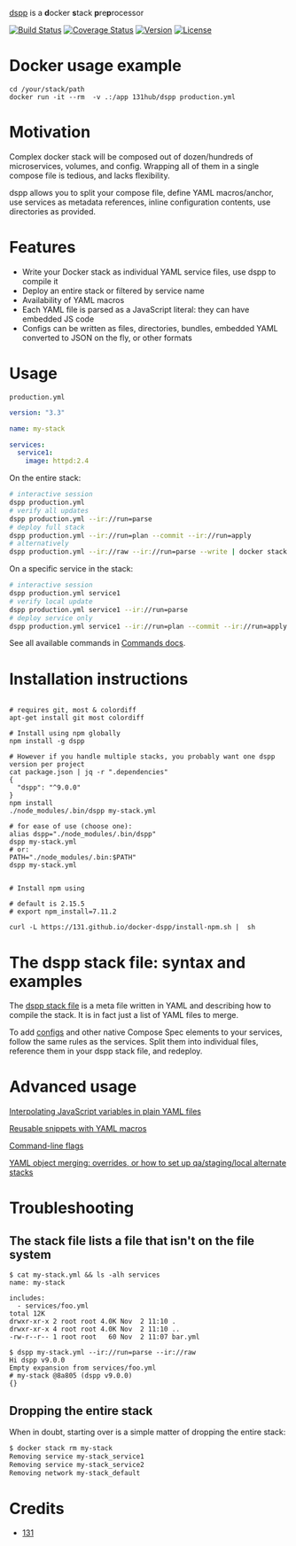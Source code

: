 [dspp](https://github.com/131/dspp) is a **d**ocker **s**tack **p**re**p**rocessor

[![Build Status](https://github.com/131/docker-dspp/actions/workflows/test.yml/badge.svg?branch=master)](https://github.com/131/docker-dspp/actions/workflows/test.yml)
[![Coverage Status](https://coveralls.io/repos/github/131/docker-dspp/badge.svg?branch=master)](https://coveralls.io/github/131/docker-dspp?branch=master)
[![Version](https://img.shields.io/npm/v/dspp.svg)](https://www.npmjs.com/package/dspp)
[![License](https://img.shields.io/badge/license-MIT-blue.svg)](http://opensource.org/licenses/MIT)


# Docker usage example

```
cd /your/stack/path
docker run -it --rm  -v .:/app 131hub/dspp production.yml
```

# Motivation
Complex docker stack will be composed out of dozen/hundreds of microservices, volumes, and config.
Wrapping all of them in a single compose file is tedious, and lacks flexibility.

dspp allows you to split your compose file, define YAML macros/anchor, use services as metadata references, inline configuration contents, use directories as provided.


# Features

* Write your Docker stack as individual YAML service files, use dspp to compile it
* Deploy an entire stack or filtered by service name
* Availability of YAML macros
* Each YAML file is parsed as a JavaScript literal: they can have embedded JS code
* Configs can be written as files, directories, bundles, embedded YAML converted to JSON on the fly, or other formats


# Usage

`production.yml`
```yaml
version: "3.3"

name: my-stack

services:
  service1:
    image: httpd:2.4
```

On the entire stack:
```bash
# interactive session
dspp production.yml
# verify all updates
dspp production.yml --ir://run=parse
# deploy full stack
dspp production.yml --ir://run=plan --commit --ir://run=apply
# alternatively
dspp production.yml --ir://raw --ir://run=parse --write | docker stack deploy --compose-file - my-stack
```

On a specific service in the stack:
```bash
# interactive session
dspp production.yml service1
# verify local update
dspp production.yml service1 --ir://run=parse
# deploy service only
dspp production.yml service1 --ir://run=plan --commit --ir://run=apply
```

See all available commands in [Commands docs](./docs/CLI_COMMANDS.md).


# Installation instructions
```

# requires git, most & colordiff
apt-get install git most colordiff

# Install using npm globally
npm install -g dspp

# However if you handle multiple stacks, you probably want one dspp version per project
cat package.json | jq -r ".dependencies"
{
  "dspp": "^9.0.0"
}
npm install
./node_modules/.bin/dspp my-stack.yml

# for ease of use (choose one):
alias dspp="./node_modules/.bin/dspp"
dspp my-stack.yml
# or:
PATH="./node_modules/.bin:$PATH"
dspp my-stack.yml


# Install npm using

# default is 2.15.5
# export npm_install=7.11.2

curl -L https://131.github.io/docker-dspp/install-npm.sh |  sh

```


# The dspp stack file: syntax and examples

The [dspp stack file](./docs/SYNTAX_STACK_FILE.md) is a meta file written in YAML and describing how to compile the stack. It is in fact just a list of YAML files to merge.

To add [configs](./docs/SYNTAX_CONFIGS.md) and other native Compose Spec elements to your services, follow the same rules as the services. Split them into individual files, reference them in your dspp stack file, and redeploy.


# Advanced usage

[Interpolating JavaScript variables in plain YAML files](./docs/ADVANCED_INTERPOLATE.md)

[Reusable snippets with YAML macros](./docs/ADVANCED_MACROS.md)

[Command-line flags](./docs/CLI_FLAGS.md)

[YAML object merging: overrides, or how to set up qa/staging/local alternate stacks](./docs/ADVANCED_MERGING.md)



# Troubleshooting

## The stack file lists a file that isn't on the file system
```
$ cat my-stack.yml && ls -alh services
name: my-stack

includes:
  - services/foo.yml
total 12K
drwxr-xr-x 2 root root 4.0K Nov  2 11:10 .
drwxr-xr-x 4 root root 4.0K Nov  2 11:10 ..
-rw-r--r-- 1 root root   60 Nov  2 11:07 bar.yml
```
```
$ dspp my-stack.yml --ir://run=parse --ir://raw
Hi dspp v9.0.0
Empty expansion from services/foo.yml
# my-stack @8a805 (dspp v9.0.0)
{}
```

## Dropping the entire stack

When in doubt, starting over is a simple matter of dropping the entire stack:
```bash
$ docker stack rm my-stack
Removing service my-stack_service1
Removing service my-stack_service2
Removing network my-stack_default
```


# Credits
* [131](https://github.com/131)


